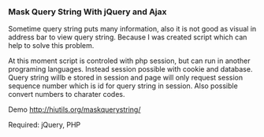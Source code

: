 ### Mask Query String With jQuery and Ajax

Sometime query string puts many information, also it is not good as visual in address bar to view query string.
Because I was created script which can help to solve this problem.

At this moment script is controled with php session, but can run in another programing languages. Instead session possible with cookie and database.
Query string willb e stored in session and page will only request session sequence number which is id for query string in session.
Also possible convert numbers to charater codes.

Demo http://hiutils.org/maskquerystring/

Required:
jQuery, PHP
